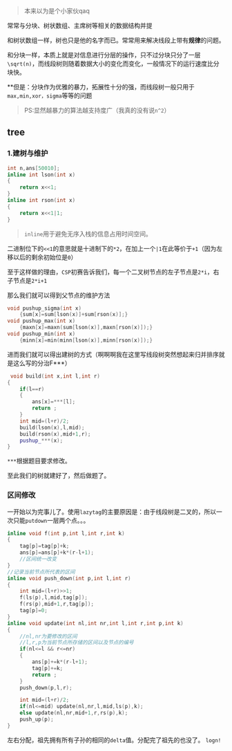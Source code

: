>本来以为是个小家伙qaq

常常与分块、树状数组、主席树等相关的数据结构并提

和树状数组一样，树也只是他的名字而已。常常用来解决线段上带有**规律**的问题。

和分块一样，本质上就是对信息进行分层的操作，只不过分块只分了一层`\sqrt(n)`，而线段树则随着数据大小的变化而变化，一般情况下的运行速度比分块快。

**但是：分块作为优雅的暴力，拓展性十分的强，而线段树一般只用于`max,min,xor，sigma`等等的问题

>PS:显然越暴力的算法越支持度广（我真的没有说`n^2`）

## tree
### 1.建树与维护
```C++
int n,ans[50010];
inline int lson(int x)
{
	return x<<1; 
}
inline int rson(int x)
{
	return x<<1|1;
}
```
>`inline`用于避免无序入栈的信息占用时间空间。

二进制位下的`<<1`的意思就是十进制下的`*2`，在加上一个`|1`在此等价于`+1`（因为左移以后的剩余初始位是`0`）

至于这样做的理由，`CSP`初赛告诉我们，每一个二叉树节点的左子节点是`2*i`，右子节点是`2*i+1`

那么我们就可以得到父节点的维护方法
```C++
void pushup_sigma(int x)
	{sum[x]=sum[lson(x)]+sum[rson(x)];}
void pushup_max(int x)
	{maxn[x]=maxn(sum[lson(x)],maxn[rson(x)]);}
void pushup_min(int x)
	{minn[x]=min(minn[lson(x)],minn[rson(x)]);}
```

进而我们就可以得出建树的方式（啊啊啊我在这里写线段树突然想起来归并排序就是这么写的分治F***）
```C++
 void build(int x,int l,int r)
{
	if(l==r)
	{
		ans[x]=***[l];
		return ;
	}
	int mid=(l+r)/2;
	build(lson(x),l,mid);
	build(rson(x),mid+1,r);
	pushup_***(x);
}
```
`***`根据题目要求修改。

至此我们的树就建好了，然后做题了。

### 区间修改
一开始以为完事儿了。使用`lazytag`的主要原因是：由于线段树是二叉的，所以一次只能`putdown`一层两个点。。。
```C++
inline void f(int p,int l,int r,int k)
{
	tag[p]=tag[p]+k;
	ans[p]=ans[p]+k*(r-l+1);
	//区间统一改变
}
//记录当前节点所代表的区间
inline void push_down(int p,int l,int r)
{
	int mid=(l+r)>>1;
	f(ls(p),l,mid,tag[p]);
	f(rs(p),mid+1,r,tag[p]);
	tag[p]=0;
}
inline void update(int nl,int nr,int l,int r,int p,int k)
{
	//nl,nr为要修改的区间
	//l,r,p为当前节点所存储的区间以及节点的编号
	if(nl<=l && r<=nr)
	{
		ans[p]+=k*(r-l+1);
		tag[p]+=k;
		return ;
	}
	push_down(p,l,r);

	int mid=(l+r)/2;
	if(nl<=mid)	update(nl,nr,l,mid,ls(p),k);
	else update(nl,nr,mid+1,r,rs(p),k);
	push_up(p);
}
```
左右分配，祖先拥有所有子孙的相同的`delta`值。分配完了祖先的也没了。
`logn!`
